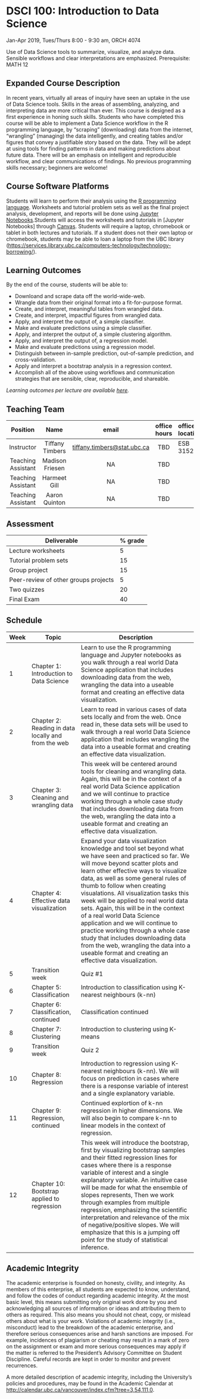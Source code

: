 # DSCI 100: Introduction to Data Science
Jan-Apr 2019, Tues/Thurs 8:00 - 9:30 am, ORCH 4074

Use of Data Science tools to summarize, visualize, and analyze data. Sensible workflows and clear interpretations are emphasized. Prerequisite: MATH 12

## Expanded Course Description
In recent years, virtually all areas of inquiry have seen an uptake in the use of Data Science tools. Skills in the areas of assembling, analyzing, and interpreting data are more critical than ever. This course is designed as a first experience in honing such skills. Students who have completed this course will be able to implement a Data Science workflow in the R programming language, by “scraping” (downloading) data from the internet, “wrangling” (managing) the data intelligently, and creating tables and/or figures that convey a justifiable story based on the data. They will be adept at using tools for finding patterns in data and making predictions about future data. There will be an emphasis on intelligent and reproducible workflow, and clear communications of findings. No previous programming skills necessary; beginners are welcome!

## Course Software Platforms
Students will learn to perform their analysis using the [R programming language](https://cran.r-project.org/). Worksheets and tutorial problem sets as well as the final project analysis, development, and reports will be done using [Jupyter Notebooks](http://jupyter.org/).Students will access the worksheets and tutorials in [Jupyter Notebooks] through [Canvas](https://canvas.ubc.ca/courses/19078). Students will require a laptop, chromebook or tablet in both lectures and tutorials. If a student does not their own laptop or chromebook, students may be able to loan a laptop from the UBC library (https://services.library.ubc.ca/computers-technology/technology-borrowing/). 

## Learning Outcomes
By the end of the course, students will be able to:
- Downloand and scrape data off the world-wide-web.
- Wrangle data from their original format into a fit-for-purpose format.
- Create, and interpret, meaningful tables from wrangled data.
- Create, and interpret, impactful figures from wrangled data.
- Apply, and interpret the output of, a simple classifier.
- Make and evaluate predictions using a simple classifier.
- Apply, and interpret the output of, a simple clustering algorithm.
- Apply, and interpret the output of, a regression model.
- Make and evaluate predictions using a regression model.
- Distinguish between in-sample prediction, out-of-sample prediction, and cross-validation.
- Apply and interpret a bootstrap analysis in a regression context.
- Accomplish all of the above using workflows and communication strategies that are sensible,
clear, reproducible, and shareable.

*Learning outcomes per lecture are available [here](https://github.com/UBC-DSCI/dsci-100/blob/master/lecture_learning_objectives.md).*

## Teaching Team
| Position | Name  | email | office hours | office location |
| :------: | :---: | :---: | :----------: |:----------------|
| Instructor | Tiffany Timbers | tiffany.timbers@stat.ubc.ca | TBD | ESB 3152 |
| Teaching Assistant | Madison Friesen | NA | TBD | |
| Teaching Assistant | Harmeet Gill | NA | TBD | |
| Teaching Assistant | Aaron Quinton | NA | TBD | |


## Assessment
| Deliverable | % grade |
|------------|----------|
| Lecture worksheets | 5 |
| Tutorial problem sets | 15 |
| Group project | 15 |
| Peer-review of other groups projects | 5 |
| Two quizzes | 20 |
| Final Exam | 40 |

## Schedule
| Week | Topic | Description |
|------|-------|-------------|
| 1 | Chapter 1: Introduction to Data Science | Learn to use the R programming language and Jupyter notebooks as you walk through a real world Data Science application that includes downloading data from the web, wrangling the data into a useable format and creating an effective data visualization. |
| 2 | Chapter 2: Reading in data locally and from the web |  Learn to read in various cases of data sets locally and from the web. Once read in, these data sets will be used to walk through a real world Data Science application that includes wrangling the data into a useable format and creating an effective data visualization. |
| 3 | Chapter 3: Cleaning and wrangling data | This week will be centered around tools for cleaning and wrangling data. Again, this will be in the context of a real world Data Science application and we will continue to practice working through a whole case study that includes downloading data from the web, wrangling the data into a useable format and creating an effective data visualization. |
| 4 | Chapter 4: Effective data visualization | Expand your data visualization knowledge and tool set beyond what we have seen and practiced so far. We will move beyond scatter plots and learn other effective ways to visualize data, as well as some general rules of thumb to follow when creating visualations. All visualization tasks this week will be applied to real world data sets. Again, this will be in the context of a real world Data Science application and we will continue to practice working through a whole case study that includes downloading data from the web, wrangling the data into a useable format and creating an effective data visualization. |
| 5 | Transition week  | Quiz #1|
| 6 | Chapter 5: Classification | Introduction to classification using K-nearest neighbours (k-nn) |
| 7 | Chapter 6: Classification, continued | Classification continued |
| 8 | Chapter 7: Clustering | Introduction to clustering using K-means |
| 9 | Transition week | Quiz 2|
| 10 | Chapter 8: Regression | Introduction to regression using K-nearest neighbours (k-nn). We will focus on prediction in cases where there is a response variable of interest and a single explanatory variable.|
| 11 | Chapter 9: Regression, continued | Continued explortion of k-nn regression in higher dimensions. We will also begin to compare k-nn to linear models in the context of regression. |
| 12 | Chapter 10: Bootstrap applied to regression | This week will introduce the bootstrap, first by visualizing bootstrap samples and their fitted regression lines for cases where there is a response variable of interest and a single explanatory variable. An intuitive case will be made for what the ensemble of slopes represents, Then we work through examples from multiple regression, emphasizing the scientific interpretation and relevance of the mix of negative/positive slopes. We will emphasize that this is a jumping off point for the study of statistical inference. |

## Academic Integrity 
The academic enterprise is founded on honesty, civility, and integrity. As members of this enterprise, all students are expected to know, understand, and follow the codes of conduct regarding academic integrity. At the most basic level, this means submitting only original work done by you and acknowledging all sources of information or ideas and attributing them to others as required. This also means you should not cheat, copy, or mislead others about what is your work. Violations of academic integrity (i.e., misconduct) lead to the breakdown of the academic enterprise, and therefore serious consequences arise and harsh sanctions are imposed. For example, incidences of plagiarism or cheating may result in a mark of zero on the
assignment or exam and more serious consequences may apply if the matter is referred to the President’s Advisory Committee on Student Discipline. Careful records are kept in order to monitor and prevent recurrences.

A more detailed description of academic integrity, including the University’s policies and procedures, may be found in the Academic Calendar at http://calendar.ubc.ca/vancouver/index.cfm?tree=3,54,111,0.
